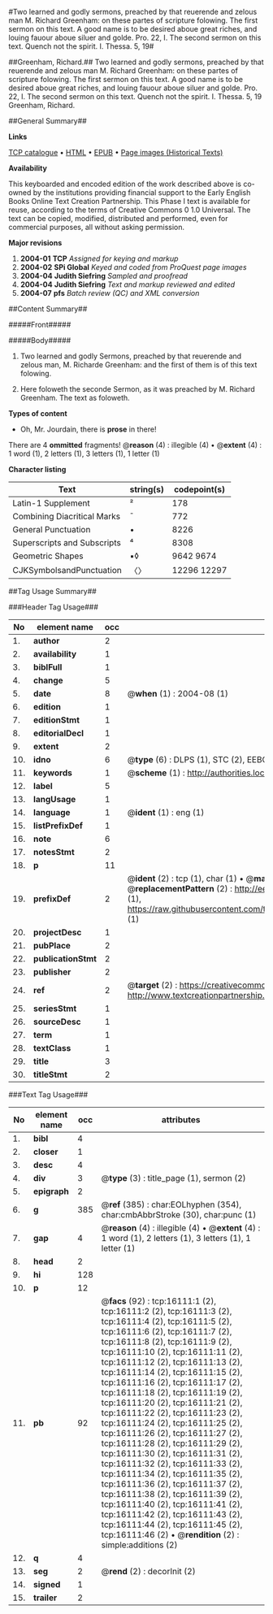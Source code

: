 #Two learned and godly sermons, preached by that reuerende and zelous man M. Richard Greenham: on these partes of scripture folowing. The first sermon on this text. A good name is to be desired aboue great riches, and louing fauour aboue siluer and golde. Pro. 22, I. The second sermon on this text. Quench not the spirit. I. Thessa. 5, 19#

##Greenham, Richard.##
Two learned and godly sermons, preached by that reuerende and zelous man M. Richard Greenham: on these partes of scripture folowing. The first sermon on this text. A good name is to be desired aboue great riches, and louing fauour aboue siluer and golde. Pro. 22, I. The second sermon on this text. Quench not the spirit. I. Thessa. 5, 19
Greenham, Richard.

##General Summary##

**Links**

[TCP catalogue](http://www.ota.ox.ac.uk/tcp/)  • 
[HTML](http://tei.it.ox.ac.uk/tcp/Texts-HTML/free/A02/A02184.html)  • 
[EPUB](http://tei.it.ox.ac.uk/tcp/Texts-EPUB/free/A02/A02184.epub) • 
[Page images (Historical Texts)](https://data.historicaltexts.jisc.ac.uk/view?pubId=eebo-99850876e&pageId=eebo-99850876e-16111-1)

**Availability**

This keyboarded and encoded edition of the
	       work described above is co-owned by the institutions
	       providing financial support to the Early English Books
	       Online Text Creation Partnership. This Phase I text is
	       available for reuse, according to the terms of Creative
	       Commons 0 1.0 Universal. The text can be copied,
	       modified, distributed and performed, even for
	       commercial purposes, all without asking permission.

**Major revisions**

1. __2004-01__ __TCP__ *Assigned for keying and markup*
1. __2004-02__ __SPi Global__ *Keyed and coded from ProQuest page images*
1. __2004-04__ __Judith Siefring__ *Sampled and proofread*
1. __2004-04__ __Judith Siefring__ *Text and markup reviewed and edited*
1. __2004-07__ __pfs__ *Batch review (QC) and XML conversion*

##Content Summary##

#####Front#####

#####Body#####

1. Two learned and godly Sermons, preached by that reuerende and zelous man, M. Richarde Greenham: and the first of them is of this text folowing.

1. Here foloweth the seconde Sermon, as it was preached by M. Richard Greenham. The text as foloweth.

**Types of content**

  * Oh, Mr. Jourdain, there is **prose** in there!

There are 4 **ommitted** fragments! 
 @__reason__ (4) : illegible (4)  •  @__extent__ (4) : 1 word (1), 2 letters (1), 3 letters (1), 1 letter (1)

**Character listing**


|Text|string(s)|codepoint(s)|
|---|---|---|
|Latin-1 Supplement|²|178|
|Combining             Diacritical Marks|̄|772|
|General Punctuation|•|8226|
|Superscripts             and Subscripts|⁴|8308|
|Geometric Shapes|▪◊|9642 9674|
|CJKSymbolsandPunctuation|〈〉|12296 12297|

##Tag Usage Summary##

###Header Tag Usage###

|No|element name|occ|attributes|
|---|---|---|---|
|1.|__author__|2||
|2.|__availability__|1||
|3.|__biblFull__|1||
|4.|__change__|5||
|5.|__date__|8| @__when__ (1) : 2004-08 (1)|
|6.|__edition__|1||
|7.|__editionStmt__|1||
|8.|__editorialDecl__|1||
|9.|__extent__|2||
|10.|__idno__|6| @__type__ (6) : DLPS (1), STC (2), EEBO-CITATION (1), PROQUEST (1), VID (1)|
|11.|__keywords__|1| @__scheme__ (1) : http://authorities.loc.gov/ (1)|
|12.|__label__|5||
|13.|__langUsage__|1||
|14.|__language__|1| @__ident__ (1) : eng (1)|
|15.|__listPrefixDef__|1||
|16.|__note__|6||
|17.|__notesStmt__|2||
|18.|__p__|11||
|19.|__prefixDef__|2| @__ident__ (2) : tcp (1), char (1)  •  @__matchPattern__ (2) : ([0-9\-]+):([0-9IVX]+) (1), (.+) (1)  •  @__replacementPattern__ (2) : http://eebo.chadwyck.com/downloadtiff?vid=$1&page=$2 (1), https://raw.githubusercontent.com/textcreationpartnership/Texts/master/tcpchars.xml#$1 (1)|
|20.|__projectDesc__|1||
|21.|__pubPlace__|2||
|22.|__publicationStmt__|2||
|23.|__publisher__|2||
|24.|__ref__|2| @__target__ (2) : https://creativecommons.org/publicdomain/zero/1.0/ (1), http://www.textcreationpartnership.org/docs/. (1)|
|25.|__seriesStmt__|1||
|26.|__sourceDesc__|1||
|27.|__term__|1||
|28.|__textClass__|1||
|29.|__title__|3||
|30.|__titleStmt__|2||


###Text Tag Usage###

|No|element name|occ|attributes|
|---|---|---|---|
|1.|__bibl__|4||
|2.|__closer__|1||
|3.|__desc__|4||
|4.|__div__|3| @__type__ (3) : title_page (1), sermon (2)|
|5.|__epigraph__|2||
|6.|__g__|385| @__ref__ (385) : char:EOLhyphen (354), char:cmbAbbrStroke (30), char:punc (1)|
|7.|__gap__|4| @__reason__ (4) : illegible (4)  •  @__extent__ (4) : 1 word (1), 2 letters (1), 3 letters (1), 1 letter (1)|
|8.|__head__|2||
|9.|__hi__|128||
|10.|__p__|12||
|11.|__pb__|92| @__facs__ (92) : tcp:16111:1 (2), tcp:16111:2 (2), tcp:16111:3 (2), tcp:16111:4 (2), tcp:16111:5 (2), tcp:16111:6 (2), tcp:16111:7 (2), tcp:16111:8 (2), tcp:16111:9 (2), tcp:16111:10 (2), tcp:16111:11 (2), tcp:16111:12 (2), tcp:16111:13 (2), tcp:16111:14 (2), tcp:16111:15 (2), tcp:16111:16 (2), tcp:16111:17 (2), tcp:16111:18 (2), tcp:16111:19 (2), tcp:16111:20 (2), tcp:16111:21 (2), tcp:16111:22 (2), tcp:16111:23 (2), tcp:16111:24 (2), tcp:16111:25 (2), tcp:16111:26 (2), tcp:16111:27 (2), tcp:16111:28 (2), tcp:16111:29 (2), tcp:16111:30 (2), tcp:16111:31 (2), tcp:16111:32 (2), tcp:16111:33 (2), tcp:16111:34 (2), tcp:16111:35 (2), tcp:16111:36 (2), tcp:16111:37 (2), tcp:16111:38 (2), tcp:16111:39 (2), tcp:16111:40 (2), tcp:16111:41 (2), tcp:16111:42 (2), tcp:16111:43 (2), tcp:16111:44 (2), tcp:16111:45 (2), tcp:16111:46 (2)  •  @__rendition__ (2) : simple:additions (2)|
|12.|__q__|4||
|13.|__seg__|2| @__rend__ (2) : decorInit (2)|
|14.|__signed__|1||
|15.|__trailer__|2||
